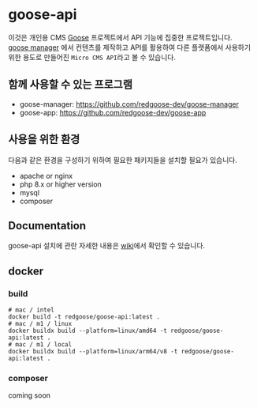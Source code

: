 # goose-api

이것은 개인용 CMS [Goose](https://github.com/redgoose-dev/goose) 프로젝트에서 API 기능에 집중한 프로젝트입니다.  
[goose manager](https://github.com/redgoose-dev/goose-manager) 에서 컨텐츠를 제작하고 API를 활용하여 다른 플랫폼에서 사용하기 위한 용도로 만들어진 `Micro CMS API`라고 볼 수 있습니다.

## 함께 사용할 수 있는 프로그램

- goose-manager: https://github.com/redgoose-dev/goose-manager
- goose-app: https://github.com/redgoose-dev/goose-app

## 사용을 위한 환경

다음과 같은 환경을 구성하기 위하여 필요한 패키지들을 설치할 필요가 있습니다.

- apache or nginx
- php 8.x or higher version
- mysql
- composer

## Documentation

goose-api 설치에 관란 자세한 내용은 [wiki](https://github.com/redgoose-dev/goose-api/wiki)에서 확인할 수 있습니다.

## docker

### build

```shell
# mac / intel
docker build -t redgoose/goose-api:latest .
# mac / m1 / linux
docker buildx build --platform=linux/amd64 -t redgoose/goose-api:latest .
# mac / m1 / local
docker buildx build --platform=linux/arm64/v8 -t redgoose/goose-api:latest .
```

### composer

coming soon
